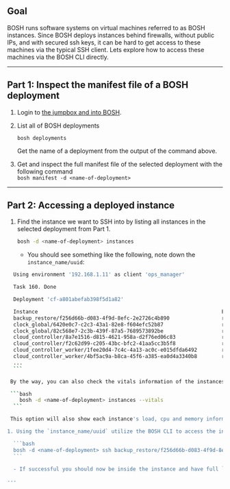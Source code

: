 ## Goal

BOSH runs software systems on virtual machines referred to as BOSH instances. 
Since BOSH deploys instances behind firewalls, without public IPs, and with secured ssh keys, it can be hard to get access to these machines via the typical SSH client. Lets explore how to access these machines via the BOSH CLI directly.

---

## Part 1: Inspect the manifest file of a BOSH deployment

1. Login to [the jumpbox and into BOSH](/demos/00_lab-connect/).

2. List all of BOSH deployments  
  
   `bosh deployments`   
  
   Get the name of a deployment from the output of the command above.


3. Get and inspect the full manifest file of the selected deployment with the following command   
   `bosh manifest -d <name-of-deployment>`

---

## Part 2: Accessing a deployed instance

1. Find the instance we want to SSH into by listing all instances in the selected deployment from Part 1.

    ```bash
    bosh -d <name-of-deployment> instances
    ```

    - You should see something like the following, note down the `instance_name/uuid`:
  ```bash
    Using environment '192.168.1.11' as client 'ops_manager'

    Task 160. Done

    Deployment 'cf-a801abefab398f5d1a82'

    Instance                                                            Process State  AZ       IPs           Deployment
    backup_restore/f256d66b-d083-4f9d-8efc-2e2726c4b890                 running        pas-az1  192.168.2.23  cf-a801abefab398f5d1a82
    clock_global/6420e0c7-c2c3-43a1-82e8-f604efc52b87                   running        pas-az2  192.168.2.33  cf-a801abefab398f5d1a82
    clock_global/82c568e7-2c3b-439f-87a5-7689573892be                   running        pas-az1  192.168.2.32  cf-a801abefab398f5d1a82
    cloud_controller/8a7e1516-d815-4621-958a-d2f76ed06c83               running        pas-az2  192.168.2.30  cf-a801abefab398f5d1a82
    cloud_controller/f2c62d99-c205-43bc-bfc2-41aa5cc3b5f8               running        pas-az1  192.168.2.29  cf-a801abefab398f5d1a82
    cloud_controller_worker/1fee20d4-7c4c-4a13-ac0c-e015dfda6492        running        pas-az1  192.168.2.34  cf-a801abefab398f5d1a82
    cloud_controller_worker/4bf5ac9a-b8ca-45f6-a385-ea0d4a3340b8        running        pas-az2  192.168.2.35  cf-a801abefab398f5d1a82
    ...
    ```

   By the way, you can also check the vitals information of the instances with the `--vitals` option added to the command above.

   ```bash
      bosh -d <name-of-deployment> instances --vitals
    ```

   This option will also show each instance's load, cpu and memory information.

1. Using the `instance_name/uuid` utilize the BOSH CLI to access the instance via the `ssh` subcommand.

    ```bash
    bosh -d <name-of-deployment> ssh backup_restore/f256d66b-d083-4f9d-8efc-2e2726c4b890
    ```

    - If successful you should now be inside the instance and have full `root` access via `sudo su`.

---
